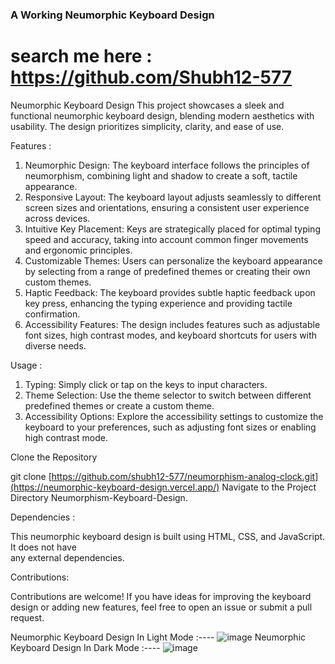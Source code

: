### A Working Neumorphic Keyboard Design
# search me here : https://github.com/Shubh12-577
Neumorphic Keyboard Design
  This project showcases a sleek and functional neumorphic keyboard design, blending modern aesthetics with usability. The design prioritizes simplicity, clarity, and ease of use.

Features :
 1. Neumorphic Design: The keyboard interface follows the principles of neumorphism, combining light and shadow to create a soft, tactile appearance.
 2. Responsive Layout: The keyboard layout adjusts seamlessly to different screen sizes and orientations, ensuring a consistent user experience across devices.
 3. Intuitive Key Placement: Keys are strategically placed for optimal typing speed and accuracy, taking into account common finger movements and ergonomic principles.
 4. Customizable Themes: Users can personalize the keyboard appearance by selecting from a range of predefined themes or creating their own custom themes.
5. Haptic Feedback: The keyboard provides subtle haptic feedback upon key press, enhancing the typing experience and providing tactile confirmation.
6. Accessibility Features: The design includes features such as adjustable font sizes, high contrast modes, and keyboard shortcuts for users with diverse needs.

Usage :
 1. Typing: Simply click or tap on the keys to input characters.
 2. Theme Selection: Use the theme selector to switch between different predefined themes or create a custom theme.
3. Accessibility Options: Explore the accessibility settings to customize the keyboard to your preferences, such as adjusting font sizes or enabling high contrast mode.

Clone the Repository

   git clone [https://github.com/shubh12-577/neumorphism-analog-clock.git](https://neumorphic-keyboard-design.vercel.app/)
Navigate to the Project Directory
    Neumorphism-Keyboard-Design.

Dependencies :

  This neumorphic keyboard design is built using HTML, CSS, and JavaScript. It does not have   
  any external dependencies.

Contributions: 

  Contributions are welcome! If you have ideas for improving the keyboard design or adding new 
  features, feel free to open an issue or submit a pull request.
  
 Neumorphic Keyboard Design In Light Mode :----
![image](https://github.com/Shubh12-577/Neumorphic-Keyboard-Design/assets/86088965/56af611a-9f12-4e1f-aa0a-467f995a479d)
 Neumorphic Keyboard Design In Dark Mode :----
![image](https://github.com/Shubh12-577/Neumorphic-Keyboard-Design/assets/86088965/f7374b08-cdca-4465-8350-234d52451c78)
